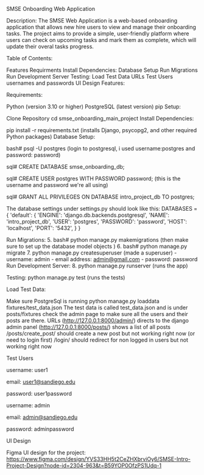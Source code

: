 SMSE Onboarding Web Application

Description: The SMSE Web Application is a web-based onboarding application that allows new hire users to view and manage their onboarding tasks. The project aims to provide a simple, user-friendly platform where users can check on upcoming tasks and mark them as complete, which will update their overal tasks progress. 

Table of Contents:

Features
Requirments
Install Dependencies:
Database Setup
Run Migrations
Run Development Server
Testing:
Load Test Data
URLs
Test Users usernames and passwords
UI Design
Features:

Requirements:

Python (version 3.10 or higher)
PostgreSQL (latest version)
pip
Setup:

Clone Repository
cd smse_onboarding_main_project
Install Dependencies:

pip install -r requirements.txt (installs Django, psycopg2, and other required Python packages)
Database Setup:

bash# psql -U postgres (login to postgresql, i used username:postgres and password: password)

sql# CREATE DATABASE smse_onboarding_db;

sql# CREATE USER postgres WITH PASSWORD password; (this is the username and password we're all using)

sql# GRANT ALL PRIVILEGES ON DATABASE intro_project_db TO postgres;

The database settings under settings.py should look like this: DATABASES = { 'default': { 'ENGINE': 'django.db.backends.postgresql', 'NAME': 'intro_project_db', 'USER': 'postgres', 'PASSWORD': 'password', 'HOST': 'localhost', 'PORT': '5432', } }

Run Migrations: 5. bash# python manage.py makemigrations (then make sure to set up the database model objects ) 6. bash# python manage.py migrate 7. python manage.py createsuperuser (made a superuser) - username: admin - email address: admin@gmail.com - password: password Run Development Server: 8. python manage.py runserver (runs the app)

Testing: python manage.py test (runs the tests)

Load Test Data:

Make sure PostgreSql is running
python manage.py loaddata fixtures/test_data.json
The test data is called test_data.json and is under posts/fixtures
check the admin page to make sure all the users and their posts are there.
URLs (http://127.0.0.1:8000/admin/) directs to the django admin panel (http://127.0.0.1:8000/posts/) shows a list of all posts /posts/create_post/ should create a new post but not working right now (or need to login first) /login/ should redirect for non logged in users but not working right now

Test Users

username: user1

email: user1@sandiego.edu

password: user1password

username: admin

email: admin@sandiego.edu

password: adminpassword

UI Design

Figma UI design for the project: https://www.figma.com/design/YVS33HH5t2CeZHXbrviOy6/SMSE-Intro-Project-Design?node-id=2304-963&t=B59YOP0OfzPS1Udq-1
